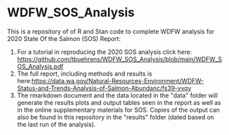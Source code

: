 # WDFW_SOS_Analysis
This is a repository of of R and Stan code to complete WDFW analysis for 2020 State Of the Salmon (SOS) Report:
1. For a tutorial in reproducing the 2020 SOS analysis click here: https://github.com/tbuehrens/WDFW_SOS_Analysis/blob/main/WDFW_SOS_Analysis.pdf
2. The full report, including methods and results is here:https://data.wa.gov/Natural-Resources-Environment/WDFW-Status-and-Trends-Analysis-of-Salmon-Abundanc/fs39-yvqy
3. The rmarkdown document and the data located in the "data" folder will generate the results plots and output tables seen in the report as well as in the online supplementary materials for SOS. Copies of the output can also be found in this repository in the "results" folder (dated based on the last run of the analysis).
